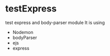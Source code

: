 # testExpress
test express and body-parser module
It is using
* Nodemon
* bodyParser
* ejs
* express
